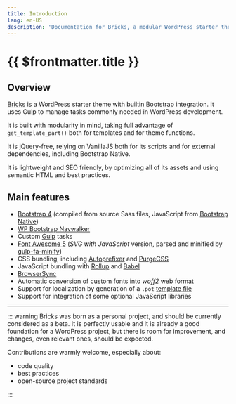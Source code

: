 ```yaml
---
title: Introduction
lang: en-US
description: 'Documentation for Bricks, a modular WordPress starter theme powered by Bootstrap and Gulp'
---
```


# {{ $frontmatter.title }}

## Overview

[Bricks](https://github.com/stefanobartoletti/bricks) is a WordPress starter theme with builtin Bootstrap integration. It uses Gulp to manage tasks commonly needed in WordPress development.

It is built with modularity in mind, taking full advantage of `get_template_part()` both for templates and for theme functions.

It is jQuery-free, relying on VanillaJS both for its scripts and for external dependencies, including Bootstrap Native.

It is lightweight and SEO friendly, by optimizing all of its assets and using semantic HTML and best practices.

## Main features

-   [Bootstrap 4](https://getbootstrap.com/) (compiled from source Sass files, JavaScript from [Bootstrap Native](https://github.com/thednp/bootstrap.native/))
-   [WP Bootstrap Navwalker](https://github.com/wp-bootstrap/wp-bootstrap-navwalker)
-   Custom [Gulp](https://gulpjs.com/) tasks
-   [Font Awesome 5](https://fontawesome.com/) (*SVG with JavaScript* version, parsed and minified by [gulp-fa-minify](https://github.com/FA-Minify/gulp-fa-minify))
-   CSS bundling, including [Autoprefixer](https://autoprefixer.github.io/) and [PurgeCSS](https://purgecss.com/)
-   JavaScript bundling with [Rollup](https://www.rollupjs.org/) and [Babel](https://babeljs.io/)
-   [BrowserSync](https://www.browsersync.io/)
-   Automatic conversion of custom fonts into *woff2* web format
-   Support for localization by generation of a `.pot` [template file](https://developer.wordpress.org/themes/functionality/internationalization/)
-   Support for integration of some optional JavaScript libraries

---

::: warning
Bricks was born as a personal project, and should be currently considered as a beta. It is perfectly usable and it is already a good foundation for a WordPress project, but there is room for improvement, and changes, even relevant ones, should be expected.

Contributions are warmly welcome, especially about:

-   code quality
-   best practices
-   open-source project standards

:::
